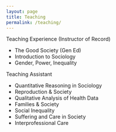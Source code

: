 ```yaml
---
layout: page
title: Teaching
permalink: /teaching/
---
```

Teaching Experience (Instructor of Record)
* The Good Society (Gen Ed)
* Introduction to Sociology 
* Gender, Power, Inequality 

Teaching Assistant
* Quantitative Reasoning in Sociology 
* Reproduction & Society
* Qualitative Analysis of Health Data 
* Families & Society 
* Social Inequality 
* Suffering and Care in Society
* Interprofessional Care 

